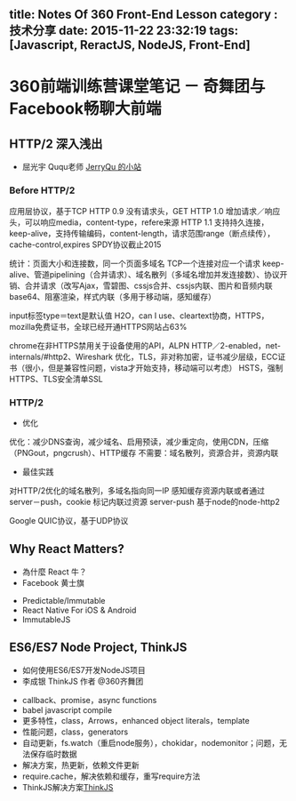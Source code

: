 title: Notes Of 360 Front-End Lesson
category : 技术分享
date: 2015-11-22 23:32:19
tags: [Javascript, ReractJS, NodeJS, Front-End]
---

<!-- more -->

# 360前端训练营课堂笔记 － 奇舞团与Facebook畅聊大前端

## HTTP/2 深入浅出

* 屈光宇 Ququ老师 [JerryQu 的小站](https://imququ.com)

### Before HTTP/2

应用层协议，基于TCP
HTTP 0.9 没有请求头，GET
HTTP 1.0 增加请求／响应头，可以响应media，content-type，refere来源
HTTP 1.1 支持持久连接，keep-alive，支持传输编码，content-length，请求范围range（断点续传），cache-control,expires
SPDY协议截止2015

统计：页面大小和连接数，同一个页面多域名
TCP一个连接对应一个请求
keep-alive、管道pipelining（合并请求）、域名散列（多域名增加并发连接数）、协议开销、合并请求（改写Ajax，雪碧图、cssjs合并、cssjs内联、图片和音频内联base64、阻塞渲染，样式内联（多用于移动端，感知缓存）

input标签type＝text是默认值
H2O，can I use、cleartext协商，HTTPS，mozilla免费证书，全球已经开通HTTPS网站占63%

chrome在非HTTPS禁用关于设备使用的API，ALPN
HTTP／2-enabled，net-internals/#http2、Wireshark
优化，TLS，非对称加密，证书减少层级，ECC证书（很小，但是兼容性问题，vista才开始支持，移动端可以考虑）
HSTS，强制HTTPS、TLS安全清单SSL

### HTTP/2

* 优化

优化：减少DNS查询，减少域名、启用预读，减少重定向，使用CDN，压缩（PNGout，pngcrush）、HTTP缓存
不需要：域名散列，资源合并，资源内联

* 最佳实践

对HTTP/2优化的域名散列，多域名指向同一IP
感知缓存资源内联或者通过 server－push，cookie 标记内联过资源 server-push
基于node的node-http2

Google QUIC协议，基于UDP协议


## Why React Matters?

* 為什麼 React 牛？
* Facebook 黄士旗

+ Predictable/Immutable
+ React Native For iOS & Android
+ ImmutableJS

## ES6/ES7 Node Project, ThinkJS

* 如何使用ES6/ES7开发NodeJS项目
* 李成银 ThinkJS 作者 @360齐舞团

+ callback、promise，async functions
+ babel javascript compile
+ 更多特性，class，Arrows，enhanced object literals，template
+ 性能问题，class，generators
+ 自动更新，fs.watch（重启node服务），chokidar，nodemonitor；问题，无法保存临时数据
+ 解决方案，热更新，依赖文件更新
+ require.cache，解决依赖和缓存，重写require方法
+ ThinkJS解决方案[ThinkJS](https://www.thinkjs.org)